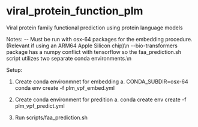 # viral_protein_function_plm
Viral protein family functional prediction using protein language models

Notes:
-- Must be run with osx-64 packages for the embedding procedure. (Relevant if using an ARM64 Apple Silicon chip)\n
--bio-transformers package has a numpy conflict with tensorflow so the faa_prediction.sh script utilizes two separate conda environments.\n


Setup:
1. Create conda environmnet for embedding
	a. CONDA_SUBDIR=osx-64 conda env create -f plm_vpf_embed.yml

2. Create conda environment for predition
	a. conda create env create -f plm_vpf_predict.yml

3. Run scripts/faa_prediction.sh
